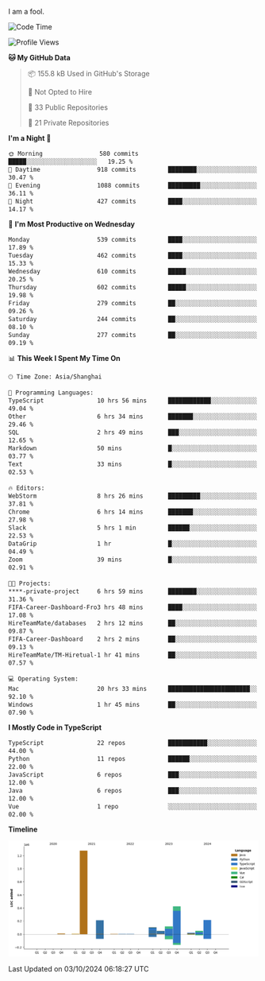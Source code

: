 I am a fool.

<!--START_SECTION:waka-->
![Code Time](http://img.shields.io/badge/Code%20Time-1%2C889%20hrs-blue)

![Profile Views](http://img.shields.io/badge/Profile%20Views-0-blue)

**🐱 My GitHub Data** 

> 📦 155.8 kB Used in GitHub's Storage 
 > 
> 🚫 Not Opted to Hire
 > 
> 📜 33 Public Repositories 
 > 
> 🔑 21 Private Repositories 
 > 
**I'm a Night 🦉** 

```text
🌞 Morning                580 commits         █████░░░░░░░░░░░░░░░░░░░░   19.25 % 
🌆 Daytime                918 commits         ████████░░░░░░░░░░░░░░░░░   30.47 % 
🌃 Evening                1088 commits        █████████░░░░░░░░░░░░░░░░   36.11 % 
🌙 Night                  427 commits         ████░░░░░░░░░░░░░░░░░░░░░   14.17 % 
```
📅 **I'm Most Productive on Wednesday** 

```text
Monday                   539 commits         ████░░░░░░░░░░░░░░░░░░░░░   17.89 % 
Tuesday                  462 commits         ████░░░░░░░░░░░░░░░░░░░░░   15.33 % 
Wednesday                610 commits         █████░░░░░░░░░░░░░░░░░░░░   20.25 % 
Thursday                 602 commits         █████░░░░░░░░░░░░░░░░░░░░   19.98 % 
Friday                   279 commits         ██░░░░░░░░░░░░░░░░░░░░░░░   09.26 % 
Saturday                 244 commits         ██░░░░░░░░░░░░░░░░░░░░░░░   08.10 % 
Sunday                   277 commits         ██░░░░░░░░░░░░░░░░░░░░░░░   09.19 % 
```


📊 **This Week I Spent My Time On** 

```text
🕑︎ Time Zone: Asia/Shanghai

💬 Programming Languages: 
TypeScript               10 hrs 56 mins      ████████████░░░░░░░░░░░░░   49.04 % 
Other                    6 hrs 34 mins       ███████░░░░░░░░░░░░░░░░░░   29.46 % 
SQL                      2 hrs 49 mins       ███░░░░░░░░░░░░░░░░░░░░░░   12.65 % 
Markdown                 50 mins             █░░░░░░░░░░░░░░░░░░░░░░░░   03.77 % 
Text                     33 mins             █░░░░░░░░░░░░░░░░░░░░░░░░   02.53 % 

🔥 Editors: 
WebStorm                 8 hrs 26 mins       █████████░░░░░░░░░░░░░░░░   37.81 % 
Chrome                   6 hrs 14 mins       ███████░░░░░░░░░░░░░░░░░░   27.98 % 
Slack                    5 hrs 1 min         ██████░░░░░░░░░░░░░░░░░░░   22.53 % 
DataGrip                 1 hr                █░░░░░░░░░░░░░░░░░░░░░░░░   04.49 % 
Zoom                     39 mins             █░░░░░░░░░░░░░░░░░░░░░░░░   02.91 % 

🐱‍💻 Projects: 
****-private-project     6 hrs 59 mins       ████████░░░░░░░░░░░░░░░░░   31.36 % 
FIFA-Career-Dashboard-Fro3 hrs 48 mins       ████░░░░░░░░░░░░░░░░░░░░░   17.08 % 
HireTeamMate/databases   2 hrs 12 mins       ██░░░░░░░░░░░░░░░░░░░░░░░   09.87 % 
FIFA-Career-Dashboard    2 hrs 2 mins        ██░░░░░░░░░░░░░░░░░░░░░░░   09.13 % 
HireTeamMate/TM-Hiretual-1 hr 41 mins        ██░░░░░░░░░░░░░░░░░░░░░░░   07.57 % 

💻 Operating System: 
Mac                      20 hrs 33 mins      ███████████████████████░░   92.10 % 
Windows                  1 hr 45 mins        ██░░░░░░░░░░░░░░░░░░░░░░░   07.90 % 
```

**I Mostly Code in TypeScript** 

```text
TypeScript               22 repos            ███████████░░░░░░░░░░░░░░   44.00 % 
Python                   11 repos            ██████░░░░░░░░░░░░░░░░░░░   22.00 % 
JavaScript               6 repos             ███░░░░░░░░░░░░░░░░░░░░░░   12.00 % 
Java                     6 repos             ███░░░░░░░░░░░░░░░░░░░░░░   12.00 % 
Vue                      1 repo              ░░░░░░░░░░░░░░░░░░░░░░░░░   02.00 % 
```



**Timeline**

![Lines of Code chart](https://raw.githubusercontent.com/VeejaLiu/VeejaLiu/master/assets/bar_graph.png)


 Last Updated on 03/10/2024 06:18:27 UTC
<!--END_SECTION:waka-->
